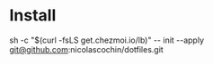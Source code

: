 # Install 
sh -c "$(curl -fsLS get.chezmoi.io/lb)" -- init --apply git@github.com:nicolascochin/dotfiles.git
